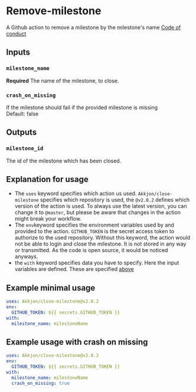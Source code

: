 # Remove-milestone
A Github action to remove a milestone by the milestone's name
[Code of conduct](CODE_OF_CONDUCT.md)

## Inputs
### `milestone_name`
**Required** The name of the milestone, to close.

### `crash_on_missing`
If the milestone should fail if the provided milestone is missing<br>
Default: false


## Outputs
### `milestone_id`
The id of the milestone which has been closed.

## Explanation for usage
- The `uses` keyword specifies which action us used. `Akkjon/close-milestone` specifies which repository is used, the `@v2.0.2` defines which version of the action is used. To always use the latest version, you can change it to `@master`, but please be aware that changes in the action might break your workflow.
- The `env`keyword specifies the environment variables used by and provided to the action. `GITHUB_TOKEN` is the secret access token to authorize to the used repository. Without this keyword, the action would not be able to login and close the milestone. It is not stored in any way or transmitted. As the code is open source, it would be noticed anyways.
- the `with` keyword specifies data you have to specify. Here the input variables are defined. These are specified [above](#inputs) 

## Example minimal usage
```yaml
uses: Akkjon/close-milestone@v2.0.2
env:
  GITHUB_TOKEN: ${{ secrets.GITHUB_TOKEN }}
with:
  milestone_name: milestoneName
```

## Example usage with crash on missing
```yaml
uses: Akkjon/close-milestone@v2.0.2
env:
  GITHUB_TOKEN: ${{ secrets.GITHUB_TOKEN }}
with:
  milestone_name: milestoneName
  crash_on_missing: true
```